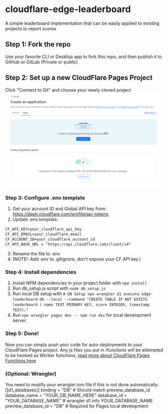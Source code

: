 # cloudflare-edge-leaderboard
 A simple leaderboard implementation that can be easily applied to existing projects to report scores

## Step 1: Fork the repo
Use your favorite CLI or Desktop app to fork this repo, and then publish it to GitHub or GitLab (Private or public)

## Step 2: Set up a new CloudFlare Pages Project
Click "Connect to Git" and choose your newly cloned project
![CloudFlare Pages](img/cf_pages.png)

### Step 3: Configure .env.template
1. Get your account ID and Global API key from: https://dash.cloudflare.com/profile/api-tokens
2. Update .env.template: 
```
CF_API_KEY=your_cloudflare_api_key
CF_API_EMAIL=your_cloudflare_email
CF_ACCOUNT_ID=your_cloudflare_account_id
CF_API_BASE_URL = "https://api.cloudflare.com/client/v4"
```
3. Rename the file to .env
4. (NOTE!: Add .env to .gitignore, don't expose your CF API key.)

### Step 4: Install dependencies
1. Install NPM dependencies in your project folder with ```npm install``` 
2. Run db_setup.js script with ```node db_setup.js```
3. Run local DB setup with ```# DB Setup npx wrangler d1 execute edge-leaderboard-db --local --command "CREATE TABLE IF NOT EXISTS leaderboard ( name TEXT PRIMARY KEY, score INTEGER, timestamp TEXT);"``` 
4. Run ```npx wrangler pages dev -- npm run dev``` for local development server.

### Step 5: Done! 
Now you can simply push your code for auto-deployments to your CloudFlare Pages project. Any js files you put in /functions will be attempted to be hooked as Worker functions, [read more about CloudFlare Pages Functions here](https://developers.cloudflare.com/pages/functions/)

### (Optional: Wrangler) 
You need to modify your wrangler.tom file if this is not done automatically:
[[d1_databases]]
binding = "DB" # Should match preview_database_id
database_name = "YOUR_DB_NAME_HERE"
database_id = "YOUR_DATABASE_NAME" # wrangler d1 info YOUR_DATABASE_NAME
preview_database_id = "DB" # Required for Pages local development